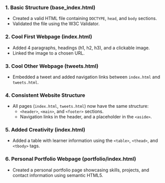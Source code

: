 ### 1. Basic Structure (base_index.html)
- Created a valid HTML file containing `DOCTYPE`, `head`, and `body` sections.
- Validated the file using the W3C Validator.

### 2. Cool First Webpage (index.html)
- Added 4 paragraphs, headings (h1, h2, h3), and a clickable image.
- Linked the image to a chosen URL.

### 3. Cool Other Webpage (tweets.html)
- Embedded a tweet and added navigation links between `index.html` and `tweets.html`.

### 4. Consistent Website Structure
- All pages (`index.html`, `tweets.html`) now have the same structure:
  - `<header>`, `<main>`, and `<footer>` sections.
  - Navigation links in the header, and a placeholder in the `<aside>`.

### 5. Added Creativity (index.html)
- Added a table with learner information using the `<table>`, `<thead>`, and `<tbody>` tags.

### 6. Personal Portfolio Webpage (portfolio/index.html)
- Created a personal portfolio page showcasing skills, projects, and contact information using semantic HTML5.
